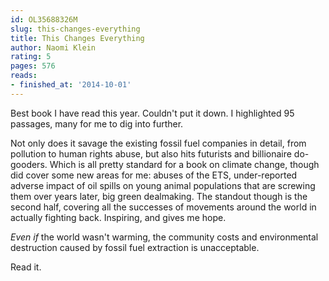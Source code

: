 ```yaml
---
id: OL35688326M
slug: this-changes-everything
title: This Changes Everything
author: Naomi Klein
rating: 5
pages: 576
reads:
- finished_at: '2014-10-01'
---
```

Best book I have read this year. Couldn't put it down. I highlighted 95 passages, many for me to dig into further.

Not only does it savage the existing fossil fuel companies in detail, from pollution to human rights abuse, but also hits futurists and billionaire do-gooders. Which is all pretty standard for a book on climate change, though did cover some new areas for me: abuses of the ETS, under-reported adverse impact of oil spills on young animal populations that are screwing them over years later, big green dealmaking. The standout though is the second half, covering all the successes of movements around the world in actually fighting back. Inspiring, and gives me hope.

*Even if* the world wasn't warming, the community costs and environmental destruction caused by fossil fuel extraction is unacceptable.

Read it.
